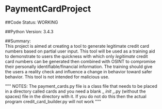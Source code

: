 # PaymentCardProject

##Code Status:  WORKING

##Python Version: 3.4.3

##Summary:  
This project is aimed at creating a tool to generate legitimate credit card numbers based on partial user input.  This tool will be used as a training aid to demonstrate to users the quickness with which only *legitimate* credit card numbers can be generated then combined with OSINT to compromise their personally identifiable/financial information. The training should give the users a reality check and influence a change in behavior toward safer behavior. This tool is not intended for malicious use.

"""
NOTES: 
The payment_cards.py file is a class file that needs to be placed in a directory called cards and you need a blank _ _init_ _.py (without the spaces) file in the directory with it.  If you do not do this then the actual program credit_card_builder.py will not work
"""
